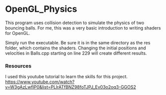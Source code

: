 # OpenGL_Physics
This program uses collision detection to simulate the physics of two bouncing balls. For me, this was a very basic introduction to writing shaders for OpenGL.

Simply run the executable. Be sure it is in the same directory as the res folder, which contains the shaders. Changing the initial positions and velocities in Balls.cpp starting on line 229 will create different results.

### Resources
I used this youtube tutorial to learn the skills for this project. https://www.youtube.com/watch?v=W3gAzLwfIP0&list=PLlrATfBNZ98foTJPJ_Ev03o2oq3-GGOS2

